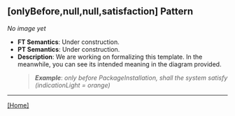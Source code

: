 ## [onlyBefore,null,null,satisfaction] Pattern
_No image yet_
 * **FT Semantics**: Under construction.
 * **PT Semantics**: Under construction.
 * **Description**: We are working on formalizing this template. In the meanwhile, you can see its intended meaning in the diagram provided.
   > **_Example_**: _only before PackageInstallation,   shall the system    satisfy (indicationLight = orange)_   
***
[[Home]](../semantics.md)